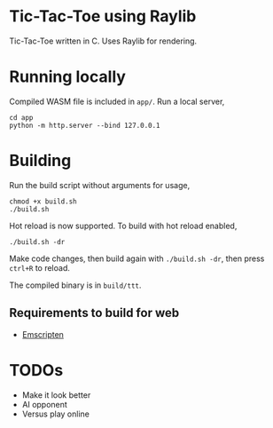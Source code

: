 # Tic-Tac-Toe using Raylib

Tic-Tac-Toe written in C. Uses Raylib for rendering.

# Running locally

Compiled WASM file is included in `app/`.
Run a local server,
```
cd app
python -m http.server --bind 127.0.0.1
```

# Building
Run the build script without arguments for usage,
```
chmod +x build.sh
./build.sh
```
Hot reload is now supported. To build with hot reload enabled,
```
./build.sh -dr
```
Make code changes, then build again with  `./build.sh -dr`, then press `ctrl+R` to reload.

The compiled binary is in `build/ttt`.


## Requirements to build for web
- [Emscripten](https://emscripten.org/)


# TODOs
- Make it look better
- AI opponent
- Versus play online
